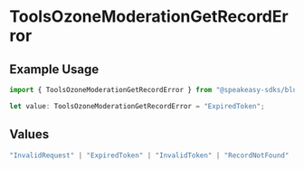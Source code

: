 # ToolsOzoneModerationGetRecordError

## Example Usage

```typescript
import { ToolsOzoneModerationGetRecordError } from "@speakeasy-sdks/bluesky/models/errors";

let value: ToolsOzoneModerationGetRecordError = "ExpiredToken";
```

## Values

```typescript
"InvalidRequest" | "ExpiredToken" | "InvalidToken" | "RecordNotFound"
```